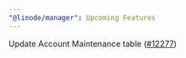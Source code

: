 ```yaml
---
"@linode/manager": Upcoming Features
---
```


Update Account Maintenance table ([#12277](https://github.com/linode/manager/pull/12277))
